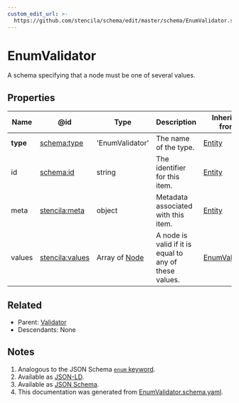 ```yaml
---
custom_edit_url: >-
  https://github.com/stencila/schema/edit/master/schema/EnumValidator.schema.yaml
---
```


# EnumValidator

A schema specifying that a node must be one of several values.

## Properties

| Name     | @id                                                       | Type                              | Description                                            | Inherited from                            |
| -------- | --------------------------------------------------------- | --------------------------------- | ------------------------------------------------------ | ----------------------------------------- |
| **type** | [schema:type](https://schema.org/type)                    | 'EnumValidator'                   | The name of the type.                                  | [Entity](../other/Entity.md)              |
| id       | [schema:id](https://schema.org/id)                        | string                            | The identifier for this item.                          | [Entity](../other/Entity.md)              |
| meta     | [stencila:meta](https://schema.stenci.la/meta.jsonld)     | object                            | Metadata associated with this item.                    | [Entity](../other/Entity.md)              |
| values   | [stencila:values](https://schema.stenci.la/values.jsonld) | Array of [Node](../other/Node.md) | A node is valid if it is equal to any of these values. | [EnumValidator](../data/EnumValidator.md) |

## Related

-   Parent: [Validator](../data/Validator.md)
-   Descendants: None

## Notes

1.  Analogous to the JSON Schema [`enum` keyword](https://json-schema.org/draft/2019-09/json-schema-validation.html#rfc.section.6.1.2).
2.  Available as [JSON-LD](https://schema.stenci.la/EnumValidator.jsonld).
3.  Available as [JSON Schema](https://schema.stenci.la/v1/EnumValidator.schema.json).
4.  This documentation was generated from [EnumValidator.schema.yaml](https://github.com/stencila/schema/blob/master/schema/EnumValidator.schema.yaml).
